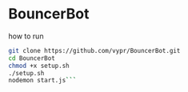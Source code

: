 # BouncerBot

how to run
```sh
git clone https://github.com/vypr/BouncerBot.git
cd BouncerBot
chmod +x setup.sh
./setup.sh
nodemon start.js```
